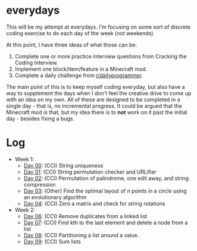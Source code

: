 # everydays
This will be my attempt at everydays. I'm focusing on some sort of discrete coding exercise to do each day of the week (not weekends).

At this point, I have three ideas of what those can be:

1. Complete one or more practice interview questions from Cracking the Coding Interview.
2. Implement one block/item/feature in a Minecraft mod.
3. Complete a daily challenge from [r/dailyprogrammer](http://www.reddit.com/r/dailyprogrammer).

The main point of this is to keep myself coding everyday, but also have a way to supplement the days when I don't feel the creative drive to come up with an idea on my own. All of these are designed to be completed in a single day - that is, no incremental progress. It could be argued that the Minecraft mod _is_ that, but my idea there is to __not__ work on it past the initial day - besides fixing a bugs.

# Log
- Week 1:
  - [Day 00](interview-questions/src/week1/Day00.java): (CCI) String uniqueness
  - [Day 01](interview-questions/src/week1/Day01.java): (CCI) String permutation checker and URLifier
  - [Day 02](interview-questions/src/week1/Day02.java): (CCI) Permutation of palindrome, one edit away, and string compression
  - [Day 03](other-projects/Day03/): (Other) Find the optimal layout of n points in a circle using an evolutionary algorithm
  - [Day 04](interview-questions/src/week1/Day04.java): (CCI) Zero a matrix and check for string rotations
- Week 2:
  - [Day 06](interview-questions/src/week2/Day06.java): (CCI) Remove duplicates from a linked list
  - [Day 07](interview-questions/src/week2/Day07.java): (CCI) Find kth to the last element and delete a node from a list
  - [Day 08](interview-questions/src/week2/Day08.java): (CCI) Partitioning a list around a value.
  - [Day 09](interview-questions/src/week2/Day09.java): (CCI) Sum lists
